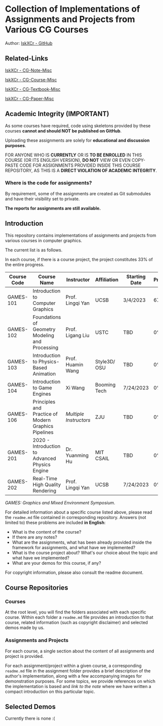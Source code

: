 # Collection of Implementations of Assignments and Projects from Various CG Courses

Author: [IskXCr - GitHub](https://github.com/IskXCr)

## Related-Links

[IskXCr - CG-Note-Misc](https://github.com/IskXCr/CG-Note-Misc)

[IskXCr - CG-Course-Misc](https://github.com/IskXCr/CG-Course-Misc)

[IskXCr - CG-Textbook-Misc](https://github.com/IskXCr/CG-Textbook-Misc)

[IskXCr - CG-Paper-Misc](https://github.com/IskXCr/CG-Paper-Misc)

## Academic Integrity (IMPORTANT)

As some courses have required, code using skeletons provided by these courses **cannot and should NOT be published on GitHub**. 

Uploading these assignments are solely for **educational and discussion purposes**.

FOR ANYONE WHO IS **CURRENTLY** OR IS **TO BE ENROLLED** IN THIS COURSE (OR ITS ENGLISH VERSION), **DO NOT** VIEW OR EVEN COPY-PASTE CODE FOR ASSIGNMENTS PROVIDED INSIDE THIS COURSE REPOSITORY, AS THIS IS A **DIRECT VIOLATION OF ACADEMIC INTEGRITY**.

### Where is the code for assignments?

By requirement, some of the assignments are created as Git submodules and have their visibility set to private. 

**The reports for assignments are still available.**

## Introduction

This repository contains implementations of assignments and projects from various courses in computer graphics.

The current list is as follows. 

In each course, if there is a course project, the project constitutes 33% of the entire progress.

| Course Code | Course Name                                          | Instructor             | Affiliation  | Starting Date | Progress |
| ----------- | ---------------------------------------------------- | ---------------------- | ------------ | ------------- | -------- |
| GAMES-101   | Introduction to Computer Graphics                    | Prof. Lingqi Yan       | UCSB         | 3/4/2023      | 67%      |
| GAMES-102   | Foundations of Geometry Modeling and Processing      | Prof. Ligang Liu       | USTC         | TBD           | 0%       |
| GAMES-103   | Introduction to Physics-Based Animation              | Prof. Huamin Wang      | Style3D/ OSU | TBD           | 0%       |
| GAMES-104   | Introduction to Game Engines                         | Xi Wang                | Booming Tech | 7/24/2023     | 0%       |
| GAMES-106   | Principles and Practice of Modern Graphics Pipelines | *Multiple Instructors* | ZJU          | TBD           | 0%       |
| GAMES-201   | 2020 - Introduction to Advanced Physics Engine       | Dr. Yuanming Hu        | MIT CSAIL    | TBD           | 0%       |
| GAMES-202   | Real-Time High Quality Rendering                     | Prof. Lingqi Yan       | UCSB         | 7/24/2023     | 0%       |

*GAMES: Graphics and Mixed Environment Symposium*.

For detailed information about a specific course listed above, please read the `readme.md` file contained in corresponding repository. Answers (not limited to) these problems are included **in English**:

- What is the content of the course?
- If there are any notes?
- What are the assignments, what has been already provided inside the framework for assignments, and what have we implemented?
- What is the course project about? What's our choice about the topic and what have we implemented?
- What are your demos for this course, if any?

For copyright information, please also consult the readme document.



## Course Repositories

### Courses

At the root level, you will find the folders associated with each specific course. Within each folder a `readme.md` file provides an introduction to that course, related information (such as copyright disclaimer) and selected demos made by us.

### Assignments and Projects

For each course, a single section about the content of all assignments and project is provided.

For each assignment/project within a given course, a corresponding `readme.md` file in the assignment folder provides a brief description of the author's implementation, along with a few accompanying images for demonstration purposes. For some topics, we provide references on which the implementation is based and *link to the note* where we have written a compact introduction on this particular topic.

## Selected Demos

Currently there is none :(
